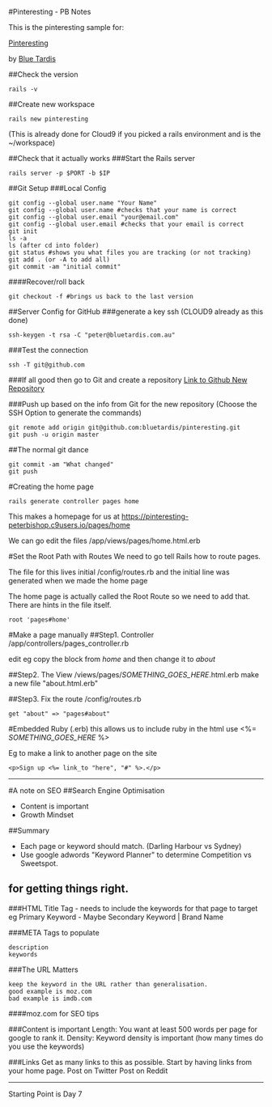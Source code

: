 #Pinteresting - PB Notes

This is the pinteresting sample for:

[Pinteresting](https://pinteresting-peterbishop.c9users.io)

by [Blue Tardis](https://bluetardis.com)

##Check the version
```
rails -v
```


##Create new workspace
```
rails new pinteresting
```

(This is already done for Cloud9 if you picked a rails environment and is the ~/workspace)


##Check that it actually works
###Start the Rails server
```
rails server -p $PORT -b $IP
```


##Git Setup
###Local Config
```
git config --global user.name "Your Name"
git config --global user.name #checks that your name is correct
git config --global user.email "your@email.com"
git config --global user.email #checks that your email is correct
git init
ls -a
ls (after cd into folder)
git status #shows you what files you are tracking (or not tracking)
git add . (or -A to add all)
git commit -am "initial commit"
```

####Recover/roll back
```
git checkout -f #brings us back to the last version
```


##Server Config for GitHub
###generate a key ssh (CLOUD9 already as this done)
```
ssh-keygen -t rsa -C "peter@bluetardis.com.au"
```



###Test the connection
```
ssh -T git@github.com
```


###If all good then go to Git and create a repository
[Link to Github New Repository](https://github.com/new)


###Push up based on the info from Git for the new repository 
(Choose the SSH Option to generate the commands)
```
git remote add origin git@github.com:bluetardis/pinteresting.git
git push -u origin master
```

##The normal git dance
```
git commit -am "What changed"
git push
```



#Creating the home page
```
rails generate controller pages home
```
This makes a homepage for us at
https://pinteresting-peterbishop.c9users.io/pages/home

We can go edit the files
/app/views/pages/home.html.erb



#Set the Root Path with Routes
We need to go tell Rails how to route pages.

The file for this lives initial
/config/routes.rb
and the initial line was generated when we made the home page

The home page is actually called the Root Route so we need to add that.  There are hints in the file itself.
```
root 'pages#home'
```


#Make a page manually
##Step1. Controller
/app/controllers/pages_controller.rb

edit eg copy the block from *home* and then change it to *about*

##Step2. The View
/views/pages/*SOMETHING_GOES_HERE*.html.erb
make a new file "about.html.erb"

##Step3. Fix the route
/config/routes.rb
```
get "about" => "pages#about"

```

#Embedded Ruby (.erb)
this allows us to  include ruby in the html
use <%= *SOMETHING_GOES_HERE* %>

Eg to make a link to another page on the site
```
<p>Sign up <%= link_to "here", "#" %>.</p>

```

----
#A note on SEO 
##Search Engine Optimisation

* Content is important
* Growth Mindset

##Summary
* Each page or keyword should match.   (Darling Harbour vs Sydney)
* Use google adwords "Keyword Planner" to determine Competition vs Sweetspot.

## for getting things right.

###HTML Title Tag - needs to include the keywords for that page to target
eg
Primary Keyword - Maybe Secondary Keyword | Brand Name


###META Tags to populate
```title
description
keywords
```


###The URL Matters
```
keep the keyword in the URL rather than generalisation.
good example is moz.com
bad example is imdb.com
```
####moz.com for SEO tips

###Content is important
Length: You want at least 500 words per page for google to rank it.
Density: Keyword density is important (how many times do you use the keywords)

###Links
Get as many links to this as possible.
Start by having links from your home page.
Post on Twitter
Post on Reddit

----





























Starting Point is
Day 7
